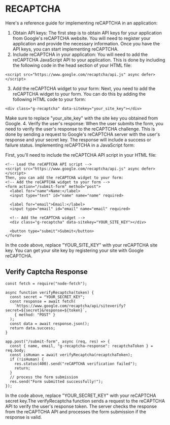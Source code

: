 # RECAPTCHA
Here's a reference guide for implementing reCAPTCHA in an application:
1.	Obtain API keys: The first step is to obtain API keys for your application from Google's reCAPTCHA website. You will need to register your application and provide the necessary information. Once you have the API keys, you can start implementing reCAPTCHA.
2.	Include reCAPTCHA in your application: You will need to add the reCAPTCHA JavaScript API to your application. This is done by including the following code in the head section of your HTML file:
```
<script src="https://www.google.com/recaptcha/api.js" async defer></script> 
```
3.	Add the reCAPTCHA widget to your form: Next, you need to add the reCAPTCHA widget to your form. You can do this by adding the following HTML code to your form:
```
<div class="g-recaptcha" data-sitekey="your_site_key"></div> 
```
Make sure to replace "your_site_key" with the site key you obtained from Google.
4.	Verify the user's response: When the user submits the form, you need to verify the user's response to the reCAPTCHA challenge. This is done by sending a request to Google's reCAPTCHA server with the user's response and your secret key. The response will include a success or failure status.
Implementing reCAPTCHA in a JavaScript form:

First, you'll need to include the reCAPTCHA API script in your HTML file:
```
<!-- Load the reCAPTCHA API script -->
<script src="https://www.google.com/recaptcha/api.js" async defer></script>
Then, you can add the reCAPTCHA widget to your form:
<!-- Add the reCAPTCHA widget to your form -->
<form action="/submit-form" method="post">
  <label for="name">Name:</label>
  <input type="text" id="name" name="name" required>

  <label for="email">Email:</label>
  <input type="email" id="email" name="email" required>

  <!-- Add the reCAPTCHA widget -->
  <div class="g-recaptcha" data-sitekey="YOUR_SITE_KEY"></div>

  <button type="submit">Submit</button>
</form>
```
In the code above, replace "YOUR_SITE_KEY" with your reCAPTCHA site key. You can get your site key by registering your site with Google reCAPTCHA.

## Verify Captcha Response
```
const fetch = require("node-fetch");

async function verifyRecaptcha(token) {
  const secret = "YOUR_SECRET_KEY";
  const response = await fetch(
    `https://www.google.com/recaptcha/api/siteverify?secret=${secret}&response=${token}`,
    { method: "POST" }
  );
  const data = await response.json();
  return data.success;
}

app.post("/submit-form", async (req, res) => {
  const { name, email, "g-recaptcha-response": recaptchaToken } = req.body;
  const isHuman = await verifyRecaptcha(recaptchaToken);
  if (!isHuman) {
    res.status(400).send("reCAPTCHA verification failed");
    return;
  }
  // process the form submission
  res.send("Form submitted successfully!");
});
```
In the code above, replace "YOUR_SECRET_KEY" with your reCAPTCHA secret key.The verifyRecaptcha function sends a request to the reCAPTCHA API to verify the user's response token. The server checks the response from the reCAPTCHA API and processes the form submission if the response is valid.
